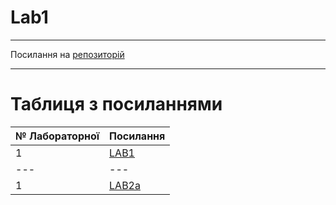 # Lab1
---

Посилання на [репозиторій](https://github.com/Illya-Mykola/TPIS)

---
# Таблиця з посиланнями
|№ Лабораторної|Посилання|
|---|---|
|1|[LAB1](https://github.com/Illya-Mykola/TPIS/tree/master/Lab%201)|
|---|---|
|1|[LAB2a](https://github.com/Illya-Mykola/TPIS/tree/master/Lab%202a)|